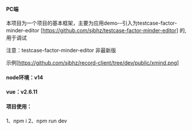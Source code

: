 #### PC端

本项目为一个项目的基本框架，主要为应用demo--引入为testcase-factor-minder-editor [https://github.com/sjbhz/testcase-factor-minder-editor]
的,用于调试

注意：testcase-factor-minder-editor 非最新版

示例[https://github.com/sjbhz/record-client/tree/dev/public/xmind.png]


#### node环境：v14
#### vue：v2.6.11



#### 项目使用：

1、npm i
2、npm run dev




 